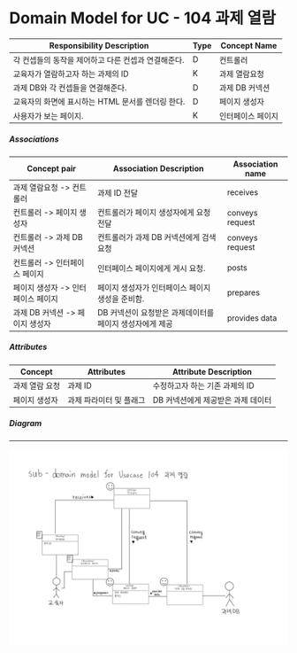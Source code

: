 # Domain Model for UC - 104 과제 열람

| Responsibility Description                          | Type | Concept Name      |
| --------------------------------------------------- | ---- | ----------------- |
| 각 컨셉들의 동작을 제어하고 다른 컨셉과 연결해준다. | D    | 컨트롤러          |
| 교육자가 열람하고자 하는 과제의 ID                  | K    | 과제 열람요청     |
| 과제 DB와 각 컨셉들을 연결해준다.                   | D    | 과제 DB 커넥션    |
| 교육자의 화면에 표시하는 HTML 문서를 렌더링 한다.   | D    | 페이지 생성자     |
| 사용자가 보는 페이지.                               | K    | 인터페이스 페이지 |

##### Associations

| Concept pair                       | Association Description                                  | Association name |
| ---------------------------------- | -------------------------------------------------------- | ---------------- |
| 과제 열람요청 -> 컨트롤러          | 과제 ID 전달                                             | receives         |
| 컨트롤러 -> 페이지 생성자          | 컨트롤러가 페이지 생성자에게 요청 전달                   | conveys request  |
| 컨트롤러 -> 과제 DB 커넥션         | 컨트롤러가 과제 DB 커넥션에게 검색 요청                  | conveys request  |
| 컨트롤러 -> 인터페이스 페이지      | 인터페이스 페이지에게 게시 요청.                         | posts            |
| 페이지 생성자 -> 인터페이스 페이지 | 페이지 생성자가 인터페이스 페이지 생성을 준비함.         | prepares         |
| 과제 DB 커넥션 -> 페이지 생성자    | DB 커넥션이 요청받은 과제데이터를 페이지 생성자에게 제공 | provides data    |

##### Attributes

| Concept        | Attributes              | Attribute Description              |
| -------------- | ----------------------- | ---------------------------------- |
| 과제 열람 요청 | 과제 ID                 | 수정하고자 하는 기존 과제의 ID     |
| 페이지 생성자  | 과제 파라미터 및 플래그 | DB 커넥션에게 제공받은 과제 데이터 |

##### Diagram
-------
![DM104](../img/Sub%20DM%20diagram%20for%20UC%20-%20104%20과제%20열람.jpg)